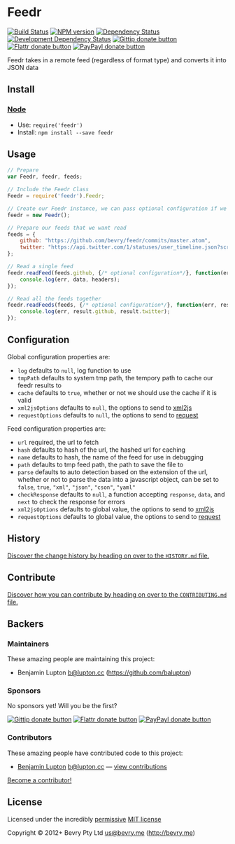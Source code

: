 <!-- TITLE/ -->

# Feedr

<!-- /TITLE -->


<!-- BADGES/ -->

[![Build Status](http://img.shields.io/travis-ci/bevry/feedr.png?branch=master)](http://travis-ci.org/bevry/feedr "Check this project's build status on TravisCI")
[![NPM version](http://badge.fury.io/js/feedr.png)](https://npmjs.org/package/feedr "View this project on NPM")
[![Dependency Status](https://david-dm.org/bevry/feedr.png)](https://david-dm.org/bevry/feedr)
[![Development Dependency Status](https://david-dm.org/bevry/feedr/dev-status.png)](https://david-dm.org/bevry/feedr#info=devDependencies)
[![Gittip donate button](http://img.shields.io/gittip/bevry.png)](https://www.gittip.com/bevry/ "Donate weekly to this project using Gittip")
[![Flattr donate button](http://img.shields.io/flattr/donate.png?color=yellow)](http://flattr.com/thing/344188/balupton-on-Flattr "Donate monthly to this project using Flattr")
[![PayPayl donate button](http://img.shields.io/paypal/donate.png?color=yellow)](https://www.paypal.com/cgi-bin/webscr?cmd=_s-xclick&hosted_button_id=QB8GQPZAH84N6 "Donate once-off to this project using Paypal")

<!-- /BADGES -->


<!-- DESCRIPTION/ -->

Feedr takes in a remote feed (regardless of format type) and converts it into JSON data

<!-- /DESCRIPTION -->


<!-- INSTALL/ -->

## Install

### [Node](http://nodejs.org/)
- Use: `require('feedr')`
- Install: `npm install --save feedr`

<!-- /INSTALL -->


## Usage

``` javascript
// Prepare
var Feedr, feedr, feeds;

// Include the Feedr Class
Feedr = require('feedr').Feedr;

// Create our Feedr instance, we can pass optional configuration if we wanted
feedr = new Feedr();

// Prepare our feeds that we want read
feeds = {
	github: "https://github.com/bevry/feedr/commits/master.atom",
	twitter: "https://api.twitter.com/1/statuses/user_timeline.json?screen_name=balupton&count=20&include_entities=true&include_rts=true"
};

// Read a single feed
feedr.readFeed(feeds.github, {/* optional configuration*/}, function(err, data, headers){
	console.log(err, data, headers);
});

// Read all the feeds together
feedr.readFeeds(feeds, {/* optional configuration*/}, function(err, result){
	console.log(err, result.github, result.twitter);
});
```


## Configuration

Global configuration properties are:

- `log` defaults to `null`, log function to use
- `tmpPath` defaults to system tmp path, the tempory path to cache our feedr results to
- `cache` defaults to `true`, whether or not we should use the cache if it is valid
- `xml2jsOptions` defaults to `null`, the options to send to [xml2js](https://github.com/Leonidas-from-XIV/node-xml2js)
- `requestOptions` defaults to `null`, the options to send to [request](https://github.com/mikeal/request)

Feed configuration properties are:

- `url` required, the url to fetch
- `hash` defaults to hash of the url, the hashed url for caching
- `name` defaults to hash, the name of the feed for use in debugging
- `path` defaults to tmp feed path, the path to save the file to
- `parse` defaults to auto detection based on the extension of the url, whether or not to parse the data into a javascript object, can be set to `false`, `true`, `"xml"`, `"json"`, `"cson"`, `"yaml"`
- `checkResponse` defaults to `null`, a function accepting `response`, `data`, and `next` to check the response for errors
- `xml2jsOptions` defaults to global value, the options to send to [xml2js](https://github.com/Leonidas-from-XIV/node-xml2js)
- `requestOptions` defaults to global value, the options to send to [request](https://github.com/mikeal/request)


<!-- HISTORY/ -->

## History
[Discover the change history by heading on over to the `HISTORY.md` file.](https://github.com/bevry/feedr/blob/master/HISTORY.md#files)

<!-- /HISTORY -->


<!-- CONTRIBUTE/ -->

## Contribute

[Discover how you can contribute by heading on over to the `CONTRIBUTING.md` file.](https://github.com/bevry/feedr/blob/master/CONTRIBUTING.md#files)

<!-- /CONTRIBUTE -->


<!-- BACKERS/ -->

## Backers

### Maintainers

These amazing people are maintaining this project:

- Benjamin Lupton <b@lupton.cc> (https://github.com/balupton)

### Sponsors

No sponsors yet! Will you be the first?

[![Gittip donate button](http://img.shields.io/gittip/bevry.png)](https://www.gittip.com/bevry/ "Donate weekly to this project using Gittip")
[![Flattr donate button](http://img.shields.io/flattr/donate.png?color=yellow)](http://flattr.com/thing/344188/balupton-on-Flattr "Donate monthly to this project using Flattr")
[![PayPayl donate button](http://img.shields.io/paypal/donate.png?color=yellow)](https://www.paypal.com/cgi-bin/webscr?cmd=_s-xclick&hosted_button_id=QB8GQPZAH84N6 "Donate once-off to this project using Paypal")

### Contributors

These amazing people have contributed code to this project:

- [Benjamin Lupton](https://github.com/balupton) <b@lupton.cc> — [view contributions](https://github.com/bevry/feedr/commits?author=balupton)

[Become a contributor!](https://github.com/bevry/feedr/blob/master/CONTRIBUTING.md#files)

<!-- /BACKERS -->


<!-- LICENSE/ -->

## License

Licensed under the incredibly [permissive](http://en.wikipedia.org/wiki/Permissive_free_software_licence) [MIT license](http://creativecommons.org/licenses/MIT/)

Copyright &copy; 2012+ Bevry Pty Ltd <us@bevry.me> (http://bevry.me)

<!-- /LICENSE -->


